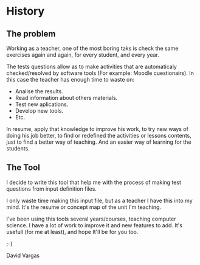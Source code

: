 # History

## The problem

Working as a teacher, one of the most boring taks is check the same exercises
again and again, for every student, and every year.

The tests questions allow as to make activities that are automaticaly checked/resolved by
software tools (For example: Moodle cuestionairs). In this case
the teacher has enough time to waste on:
* Analise the results.
* Read information about others materials.
* Test new aplications.
* Develop new tools.
* Etc.

In resume, apply that knowledge to improve his work, to try new ways of
doing his job better, to find or redefined the activities or lessons contents,
just to find a better way of teaching. And an easier way of learning for the students.

## The Tool

I decide to write this tool that help me with the process of
making test questions from input definition files.

I only waste time making this input file, but as a teacher I have this
into my mind. It's the resume or concept map of the unit I'm teaching.

I've been using this tools several years/courses, teaching computer
science. I have a lot of work to improve it and new features to add.
It's usefull (for me at least), and hope It'll be for you too.

;-)

David Vargas
